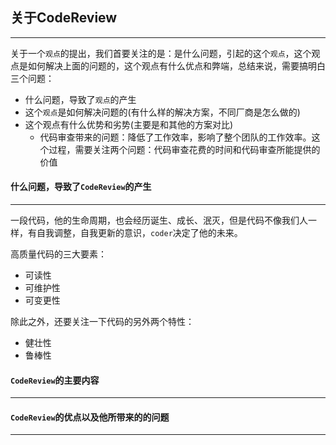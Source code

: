 ## 关于CodeReview

-----------------

关于一个`观点`的提出，我们首要关注的是：是什么问题，引起的这个`观点`，这个观点是如何解决上面的问题的，这个观点有什么优点和弊端，总结来说，需要搞明白三个问题：

- 什么问题，导致了`观点`的产生
- 这个`观点`是如何解决问题的(有什么样的解决方案，不同厂商是怎么做的)
- 这个观点有什么优势和劣势(主要是和其他的方案对比)
  - 代码审查带来的问题：降低了工作效率，影响了整个团队的工作效率。这个过程，需要关注两个问题：代码审查花费的时间和代码审查所能提供的价值



#### 什么问题，导致了`CodeReview`的产生

--------

一段代码，他的生命周期，也会经历诞生、成长、泯灭，但是代码不像我们人一样，有自我调整，自我更新的意识，`coder`决定了他的未来。

高质量代码的三大要素：

- 可读性
- 可维护性
- 可变更性

除此之外，还要关注一下代码的另外两个特性：

- 健壮性
- 鲁棒性



#### `CodeReview`的主要内容

---------------





#### `CodeReview`的优点以及他所带来的的问题

---------



